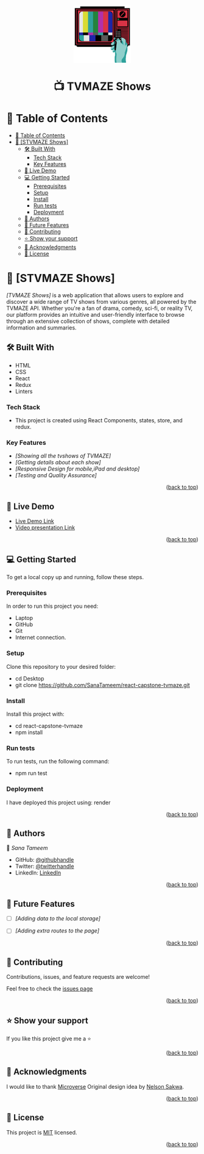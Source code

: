 <a name="readme-top"></a>

<p align="center">
  <img src="/src/assets/RSn9.gif" alt="Animation" width="150">
</p
<a name="readme-top"></a>

<div align="center">

  <h1><b>📺 TVMAZE Shows</b></h1>

</div>

<!-- TABLE OF CONTENTS -->

# 📗 Table of Contents

- [📗 Table of Contents](#-table-of-contents)
- [📖 \[STVMAZE Shows\] ](#-stvmaze-shows-)
  - [🛠 Built With ](#-built-with-)
    - [Tech Stack ](#tech-stack-)
    - [Key Features ](#key-features-)
  - [🚀 Live Demo ](#-live-demo-)
  - [💻 Getting Started ](#-getting-started-)
    - [Prerequisites](#prerequisites)
    - [Setup](#setup)
    - [Install](#install)
    - [Run tests](#run-tests)
    - [Deployment](#deployment)
  - [👥 Authors ](#-authors-)
  - [🔭 Future Features ](#-future-features-)
  - [🤝 Contributing ](#-contributing-)
  - [⭐️ Show your support ](#️-show-your-support-)
  - [🙏 Acknowledgments ](#-acknowledgments-)
  - [📝 License ](#-license-)

<!-- PROJECT DESCRIPTION -->

# 📖 [STVMAZE Shows] <a name="about-project"></a>

*[TVMAZE Shows]* is a web application that allows users to explore and discover a wide range of TV shows from various genres, all powered by the TVMAZE API. Whether you're a fan of drama, comedy, sci-fi, or reality TV, our platform provides an intuitive and user-friendly interface to browse through an extensive collection of shows, complete with detailed information and summaries.

## 🛠 Built With <a name="built-with"></a>

- HTML
- CSS
- React
- Redux
- Linters

### Tech Stack <a name="tech-stack"></a>

- This project is created using React Components, states, store, and redux.

<!-- Features -->

### Key Features <a name="key-features"></a>

- *[Showing all the tvshows of TVMAZE]*
- *[Getting details about each show]*
- *[Responsive Design for mobile,iPad and desktop]*
- *[Testing and Quality Assurance]*


<p align="right">(<a href="#readme-top">back to top</a>)</p>

<!-- LIVE DEMO -->

## 🚀 Live Demo <a name="live-demo"></a>

- [Live Demo Link](https://tvmaze-shows.onrender.com/)
- [Video presentation Link](https://www.loom.com/share/fb3735edaccf43588daece96b8fb021e?sid=422bfc02-37e3-45a4-b7b1-6477f5917291)
  

<p align="right">(<a href="#readme-top">back to top</a>)</p>

<!-- GETTING STARTED -->

## 💻 Getting Started <a name="getting-started"></a>

To get a local copy up and running, follow these steps.

### Prerequisites

In order to run this project you need:

- Laptop
- GitHub
- Git
- Internet connection.

### Setup

Clone this repository to your desired folder:

- cd Desktop
- git clone https://github.com/SanaTameem/react-capstone-tvmaze.git

### Install

Install this project with:

  - cd react-capstone-tvmaze
  - npm install

### Run tests

To run tests, run the following command:
- npm run test

### Deployment

I have deployed this project using: render

<p align="right">(<a href="#readme-top">back to top</a>)</p>

<!-- AUTHORS -->

## 👥 Authors <a name="authors"></a>

👤 *Sana Tameem*

- GitHub: [@githubhandle](https://github.com/SanaTameem)
- Twitter: [@twitterhandle](https://twitter.com/sana_tameem)
- LinkedIn: [LinkedIn](https://www.linkedin.com/in/sana-tameem/)


<p align="right">(<a href="#readme-top">back to top</a>)</p>

<!-- FUTURE FEATURES -->

## 🔭 Future Features <a name="future-features"></a>

- [ ] *[Adding data to the local storage]*
- [ ] *[Adding extra routes to the page]*


<p align="right">(<a href="#readme-top">back to top</a>)</p>

<!-- CONTRIBUTING -->

## 🤝 Contributing <a name="contributing"></a>

Contributions, issues, and feature requests are welcome!

Feel free to check the [issues page](https://github.com/SanaTameem/react-capstone-tvmaze/issues)

<p align="right">(<a href="#readme-top">back to top</a>)</p>

<!-- SUPPORT -->

## ⭐️ Show your support <a name="support"></a>

If you like this project give me a ⭐️

<p align="right">(<a href="#readme-top">back to top</a>)</p>

<!-- ACKNOWLEDGEMENTS -->

## 🙏 Acknowledgments <a name="acknowledgements"></a>

I would like to thank [Microverse](https://www.microverse.org/go)
Original design idea by [Nelson Sakwa](https://www.behance.net/sakwadesignstudio).

<p align="right">(<a href="#readme-top">back to top</a>)</p>

<!-- LICENSE -->

## 📝 License <a name="license"></a>

This project is [MIT](https://github.com/SanaTameem/react-capstone-tvmaze/blob/dev/MIT.md) licensed.

<p align="right">(<a href="#readme-top">back to top</a>)</p>
